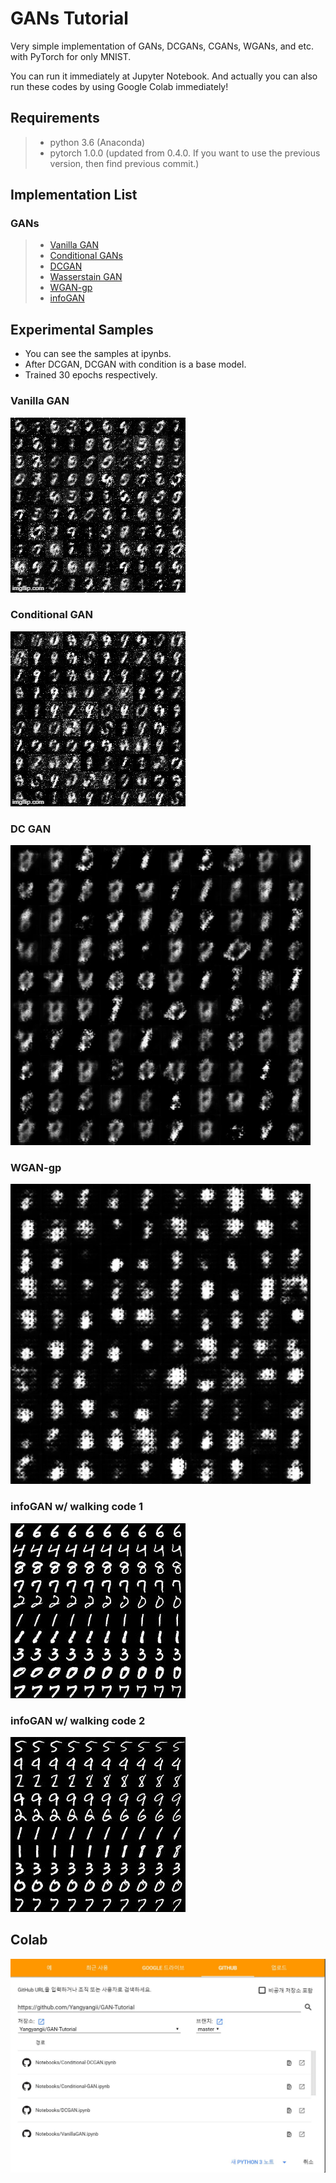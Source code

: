 # GANs Tutorial
Very simple implementation of GANs, DCGANs, CGANs, WGANs, and etc. with PyTorch for only MNIST.

You can run it immediately at Jupyter Notebook. And actually you can also run these codes by using Google Colab immediately!

## Requirements
>* python 3.6 (Anaconda)
>* pytorch 1.0.0 (updated from 0.4.0. If you want to use the previous version, then find previous commit.)

## Implementation List
### **GANs**
>* [Vanilla GAN](https://github.com/Yangyangii/GAN-Tutorial/blob/master/Notebooks/VanillaGAN.ipynb)
>* [Conditional GANs](https://github.com/Yangyangii/GAN-Tutorial/blob/master/Notebooks/Conditional-GAN.ipynb)
>* [DCGAN](https://github.com/Yangyangii/GAN-Tutorial/blob/master/Notebooks/DCGAN.ipynb)
>* [Wasserstain GAN](https://github.com/Yangyangii/GAN-Tutorial/blob/master/Notebooks/W-GAN.ipynb)
>* [WGAN-gp](https://github.com/Yangyangii/GAN-Tutorial/blob/master/Notebooks/WGAN-GP.ipynb)
>* [infoGAN](https://github.com/Yangyangii/GAN-Tutorial/blob/master/Notebooks/infoGAN.ipynb)

## Experimental Samples
- You can see the samples at ipynbs.
- After DCGAN, DCGAN with condition is a base model.
- Trained 30 epochs respectively.

### Vanilla GAN
![Vanilla GAN](/images/Vanilla-GAN.gif "Optional title")

### Conditional GAN
![Conditional GAN](/images/Conditional-GAN.gif "Optional title")

### DC GAN
![DCGAN](/images/Conditional-DCGAN.gif "Optional title")

### WGAN-gp
![WGAN-gp](/images/WGAN-gp.gif "Optional title")

### infoGAN w/ walking code 1
![infoGAN](/images/infoGAN_type1.jpg "Optional title")

### infoGAN w/ walking code 2
![infoGAN](/images/infoGAN_type2.jpg "Optional title")

## Colab
![Colab](/images/colab-usage.JPG "Optional title")
